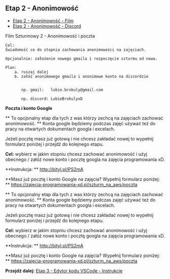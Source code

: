 ## Etap 2 - Anonimowość

- [Etap 2 - Anonimowość - Film](http://bityl.pl/VkxmB)
- [Etap 2 - Anonimowość - Discord](https://discord.gg/ZtJ2tq2vbd)

Film Szturmowy 2 - Anonimowość i poczta

	Cel:
	Świadomość co do stopnia zachowania anonimowości na zajęciach.
	
	Opcjonalnie: założenie nowego gmaila i rozpoczęcie szturmu od nowa.

	Plan:
		a. ruszaj dalej
		b. załóż anonimowego gmaila i anonimowe konto na discordzie


		   np. gmail:   lubie.brokuly@gmail.com

		   np. discord: LubieBrokulyxD


**Poczta i konto Google**

** To opcjonalny etap dla tych z was którzy zechcą na zajęciach zachować anonimowość.  **
Konta google będziemy podczas zajęć używać też do pracy na otwartych dokumentach googla i excelach.

Jeżeli pocztę masz już gotową i nie chcesz zakładać nowej to wypełnij formularz poniżej i przejdź do kolejnego etapu.

**Cel:** wybierz w jakim stopniu chcesz zachować anonimowość i użyj obecnego / załóż nowe konto i pocztę googla na zajęcia programowania xD.

**Instrukcja: **
http://bityl.pl/PS2mA

**Masz już pocztę i konto Google na zajęcia? Wypełnij formularz poniżej: **
https://zajecia-programowania-xd.pl/szturm_na_aws/poczta


** To opcjonalny etap dla tych z was którzy zechcą na zajęciach zachować anonimowość.  **
Konta google będziemy podczas zajęć używać też do pracy na otwartych dokumentach googla i excelach.

Jeżeli pocztę masz już gotową i nie chcesz zakładać nowej to wypełnij formularz poniżej i przejdź do kolejnego etapu.

**Cel:** wybierz w jakim stopniu chcesz zachować anonimowość i użyj obecnego / załóż nowe konto i pocztę googla na zajęcia programowania xD.

**Instrukcja: **
http://bityl.pl/PS2mA

**Masz już pocztę i konto Google na zajęcia? Wypełnij formularz poniżej: **
https://zajecia-programowania-xd.pl/szturm_na_aws/poczta


**Przejdź dalej:** [Etap 3 - Edytor kodu VSCode - Instrukcje](http://bityl.pl/7yKAX)
